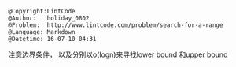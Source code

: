 ```
@Copyright:LintCode
@Author:   holiday_0802
@Problem:  http://www.lintcode.com/problem/search-for-a-range
@Language: Markdown
@Datetime: 16-07-10 04:31
```

注意边界条件，
以及分别以o(logn)来寻找lower bound 和upper bound
